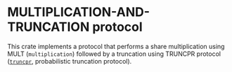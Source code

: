# MULTIPLICATION-AND-TRUNCATION protocol

This crate implements a protocol that performs a share multiplication using MULT (`multiplication`) followed by a truncation using TRUNCPR protocol ([`truncpr`](../truncpr), probabilistic truncation protocol).
